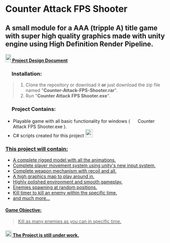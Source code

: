 # Counter Attack FPS Shooter
## A small module for a AAA (tripple A) title game with super high quality graphics made with unity engine using High Definition Render Pipeline.

#### <a href= "https://github.com/lemesherry/Counter-Attack-FPS-Shooter/blob/main/Project%20Design%20Doc%20(%20counter-attack-FPS-Shooter%20).docx"> <img src="https://www.nicepng.com/png/full/265-2650455_about-this-issue-document-icon-orange.png" width="18" height="25" /> [Project Design Document](https://github.com/lemesherry/Counter-Attack-FPS-Shooter/blob/main/Project%20Design%20Doc%20(%20counter-attack-FPS-Shooter%20).docx)

### <img src="https://iconarchive.com/download/i97803/bokehlicia/pacifica/system-software-installer.ico" width="16" height="16" />  Installation:
> 1. Clone the repository or download it **or** just download the zip file named "**Counter-Attack-FPS-Shooter.rar**".
> 2. Run "**Counter Attack FPS Shooter.exe**".

### <img src="https://www.iconpacks.net/icons/2/free-folder-icon-1484-thumb.png" width="16" height="16" />  Project Contains:
* Playable game with all basic functionality for windows ( <img src="https://cdn.pixabay.com/photo/2016/10/30/23/05/controller-1784573_960_720.png" width="16" height="16" /> Counter Attack FPS Shooter.exe ).
* C# scripts created for this project <a href= "https://github.com/lemesherry/Counter-Attack-FPS-Shooter/tree/main/Scripts"> <img src="https://icons-for-free.com/iconfiles/png/512/data+documents+file+format+programming+script+icon-1320166970496668764.png" width="23" height="25" />

### This project will contain:
* A complete rigged model with all the animations.
* Complete player movement system using unity's new input system.
* Complete weapon mechanism with recoil and all.
* A high graphics map to play around in.
* Highly polished environment and smooth gameplay.
* Enemies spawning at random positions.
* Kill timer to kill an enemy within the specific time.
* and much more...

#### Game Objective:
> Kill as many enemies as you can in specific time.


#### <img src="https://www.pngall.com/wp-content/uploads/2017/05/Alert-Download-PNG.png" width="20" height="20" />   The Project is still under work.
